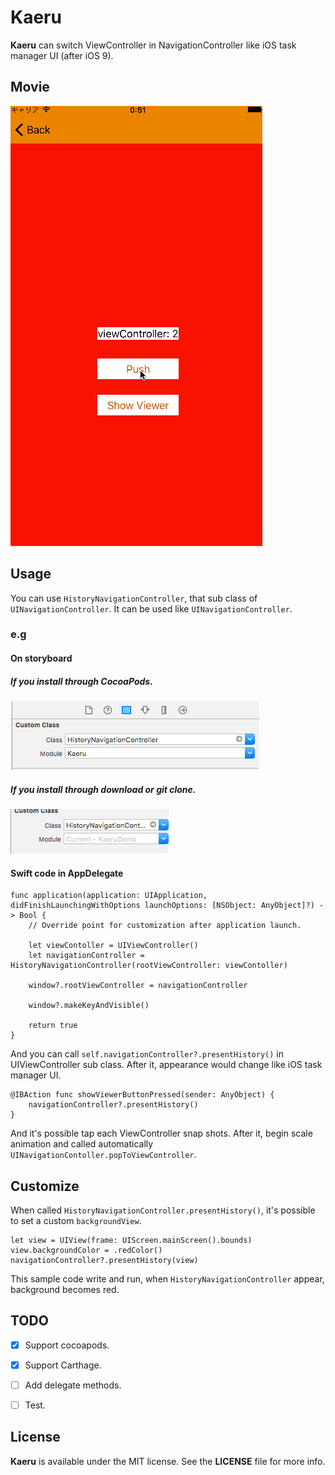 # Kaeru

**Kaeru** can switch ViewController in NavigationController like iOS task manager UI (after iOS 9).

## Movie
![](./KaeruIntroductionResource/iPhone.gif)

## Usage
You can use `HistoryNavigationController`, that sub class of `UINavigationController`. It can be used like `UINavigationController`.

### e.g
#### On storyboard  
##### If you install through CocoaPods.
![](./KaeruIntroductionResource/on_storyboard_when_cocoapods.png)

##### If you install through download or git clone.
![](./KaeruIntroductionResource/on_storyboard.png)

#### Swift code in AppDelegate
```
func application(application: UIApplication, didFinishLaunchingWithOptions launchOptions: [NSObject: AnyObject]?) -> Bool {
    // Override point for customization after application launch.

    let viewContoller = UIViewController()
    let navigationController = HistoryNavigationController(rootViewController: viewContoller)

    window?.rootViewController = navigationController

    window?.makeKeyAndVisible()

    return true
}
```

And you can call `self.navigationController?.presentHistory()` in UIViewController sub class. After it, appearance would change like iOS task manager UI.

```
@IBAction func showViewerButtonPressed(sender: AnyObject) {
    navigationController?.presentHistory()
}
```

And it's possible tap each ViewController snap shots.
After it, begin scale animation and called automatically  `UINavigationContoller.popToViewController`.

## Customize
When called `HistoryNavigationController.presentHistory()`,
it's possible to set a custom `backgroundView`.

```
let view = UIView(frame: UIScreen.mainScreen().bounds)
view.backgroundColor = .redColor()
navigationController?.presentHistory(view)
```

This sample code write and run, when `HistoryNavigationController` appear, background becomes red.

## TODO
- [x] Support cocoapods.
- [x] Support Carthage.
- [ ] Add delegate methods.
- [ ] Test.


## License

**Kaeru** is available under the MIT license. See the **LICENSE** file for more info.
